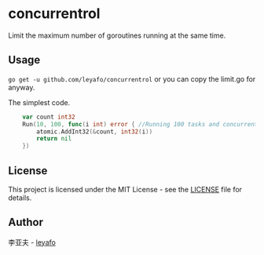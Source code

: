 # concurrentrol
Limit the maximum number of goroutines running at the same time.

## Usage
`go get -u github.com/leyafo/concurrentrol` or you can copy the limit.go for anyway.

The simplest code.
```go
	var count int32
	Run(10, 100, func(i int) error { //Running 100 tasks and concurrent task is 10.
		atomic.AddInt32(&count, int32(i))
		return nil
	})
```

## License
This project is licensed under the MIT License - see the [LICENSE](LICENSE.md) file for details.

## Author
李亚夫 - [leyafo](http://www.leyafo.com)